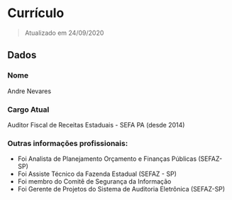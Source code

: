 # Currículo

> Atualizado em 24/09/2020

## Dados
### Nome
Andre Nevares

### Cargo Atual
Auditor Fiscal de Receitas Estaduais - SEFA PA (desde 2014)

### Outras informações profissionais:
- Foi Analista de Planejamento Orçamento e Finanças Públicas (SEFAZ-SP)
- Foi Assiste Técnico da Fazenda Estadual (SEFAZ - SP)
- Foi membro do Comitê de Segurança da Informação 
- Foi Gerente de Projetos do Sistema de Auditoria Eletrônica (SEFAZ-SP)
